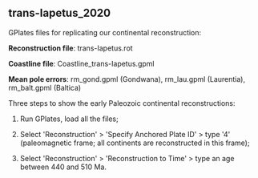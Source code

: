 ## trans-Iapetus_2020

GPlates  files for replicating our continental reconstruction:



__Reconstruction file__: trans-Iapetus.rot

__Coastline file__: Coastline_trans-Iapetus.gpml

__Mean pole errors__: rm_gond.gpml (Gondwana), rm_lau.gpml (Laurentia), rm_balt.gpml (Baltica)



Three steps to show the early Paleozoic continental reconstructions:

1. Run GPlates, load all the files;

2. Select 'Reconstruction' > 'Specify Anchored Plate ID' > type '4' (paleomagnetic frame; all continents are reconstructed in this frame);

3. Select 'Reconstruction' > 'Reconstruction to Time' > type an age between 440 and 510 Ma.
